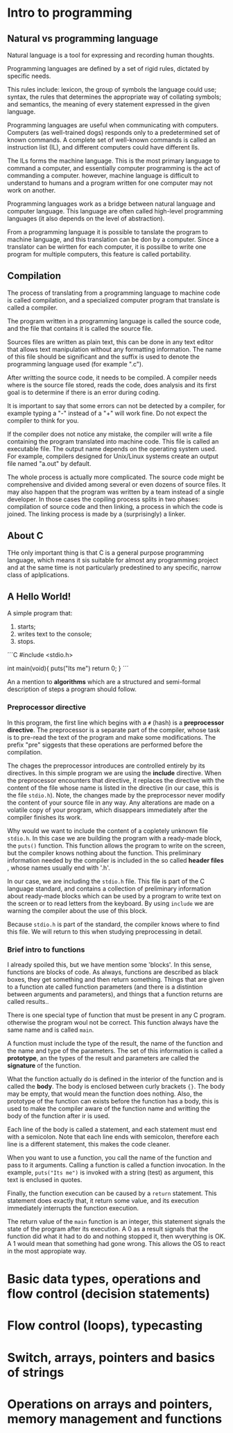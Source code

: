 # Intro to programming

## Natural vs programming language
Natural language is a tool for expressing and recording human thoughts.

Programming languages are defined by a set of rigid rules, dictated by specific needs.

This rules include: lexicon, the group of symbols the language could use; syntax, the rules that determines the appropriate way of collating symbols; and semantics, the meaning of every statement expressed in the given language.

Programming languages are useful when communicating with computers. Computers (as well-trained dogs) responds only to a predetermined set of known commands. A complete set of well-known commands is called an instruction list (IL), and different computers could have different Ils.

The ILs forms the machine language. This is the most primary language to command a computer, and essentially computer programming is the act of commanding a computer. however, machine language is difficult to understand to humans and a program written for one computer may not work on another.

Programming languages work as a bridge between natural language and computer language. This language are often called high-level programming languages (it also depends on the level of abstraction).

From a programming language it is possible to tanslate the program to machine language, and this translation can be don by a computer. Since a translator can be wirtten for each computer, it is possilbe to write one program for multiple computers, this feature is called portability.


## Compilation

The process of translating from a programming language to machine code is called compilation, and a specialized computer program that translate is called a compiler.

The program written in a programming language is called the source code, and the file that contains it is called the source file.

Sources files are written as plain text, this can be done in any text editor that allows text manipulation without any formatting information. The name of this file should be significant and the suffix is used to denote the programming language used (for example ".c").

After writting the source code, it needs to be compiled. A compiler needs where is the source file stored, reads the code, does analysis and its first goal is to determine if there is an error during coding.

It is important to say that some errors can not be detected by a compiler, for example typing a "-" instead of a "+" will work fine. Do not expect the compiler to think for you.

If the compiler does not notice any mistake, the compiler will write a file containing the program translated into machine code. This file is called an executable file. The output name depends on the operating system used. For example, compilers designed for Unix/Linux systems create an output file named "a.out" by default.

The whole process is actually more complicated. The source code might be comprehensive and divided among several or even dozens of source files. It may also happen that the program was written by a team instead of a single developer. In those cases the copiling process splits in two phases: compilation of source code and then linking, a process in which the code is joined. The linking process is made by a (surprisingly) a linker.

## About C

THe only important thing is that C is a general purpose programming language, which means it sis suitable for almost any programming project and at the same time is not particularly predestined to any specific, narrow class of aplplications.

## A Hello World!

A simple program that:

1. starts;
2. writes text to the console;
3. stops.

´´´C
#include <stdio.h>

int main(void){
    puts("Its me")
    return 0;
}
´´´

An a mention to **algorithms** which are a structured and semi-formal description of steps a program should follow.

### Preprocessor directive

In this program, the first line which begins with a `#` (hash) is a **preprocessor directive**. The preprocessor is a 
separate part of the compiler, whose task is to pre-read the text of the program and make some modifications. The prefix "pre"
siggests that these operations are performed before the compilation.

The chages the preprocessor introduces are controlled entirely by its directives. In this simple program we are using
the **include** directive. When the preprocessor encounters that directive, it replaces the directive with the content 
of the file whose name is listed in the directive (in our case, this is the file `stdio.h`). Note, the changes made by 
the preprocessor never modify the content of your source file in any way. Any alterations are made on a volatile copy 
of your program, which disappears immediately after the compiler finishes its work.

Why would we want to include the content of a copletely unknown file `stdio.h`. In this case we are building the program
with a ready-made block, the `puts()` function. This function allows the program to write on the screen, but the compiler 
knows nothing about the function. This preliminary information needed by the compiler is included in the so called 
**header files** , whose names usually end with '.h'.

In our case, we are including the `stdio.h` file. This file is part of the C language standard, and contains a collection 
of preliminary information about ready-made blocks which can be used by a program to write text on the screen or to read 
letters from the keyboard. By using `include` we are warning the compiler about the use of this block.

Because `stdio.h` is part of the standard, the compiler knows where to find this file. We will return to this when studying 
preprocessing in detail.

### Brief intro to functions

I already spoiled this, but we have mention some 'blocks'. In this sense, functions are blocks of code. As always, functions are
described as black boxes, they get something and then return something. Things that are given to a function ate called function parameters
(and there is a distintion between arguments and parameters), and things that a function returns are called results..

There is one special type of function that must be present in any C program. otherwise the program woul not be correct. This function
always have the same name and is called `main`.

A function must include the type of the result, the name of the function and the name and type of the parameters. The set of this information
is called a **prototype**, an the types of the result and parameters are called the **signature** of the function.

What the function actually do is defined in the interior of the function and is called the **body**. The body is enclosed between 
curly brackets `{}`. The body may be empty, that would mean the function does nothing. Also, the prototype of the function can exists
before the function has a body, this is used to make the compiler aware of the function name and writting the body of the function 
after ir is used.

Each line of the body is called a statement, and each statement must end with a semicolon. Note that each line ends with semicolon,
therefore each line is a different statement, this makes the code cleaner.

When you want to use a function, you call the name of the function and pass to it arguments. Calling a function is called a
function invocation. In the example, `puts("Its me")` is invoked with a string (test) as argument, this text is enclused in quotes.

Finally, the function execution can be caused by a `return` statement. This statement does exactly that, it return some value,
and its execution immediately interrupts the function execution. 

The return value of the `main` function is an integer, this statement signals the state of the program after its execution.
A 0 as a result signals that the function did what it had to do and nothing stopped it, then wverything is OK. A 1 would mean that
something had gone wrong. This allows the OS to react in the most appropiate way.




# Basic data types, operations and flow control (decision statements)

# Flow control (loops), typecasting

# Switch, arrays, pointers and basics of strings

# Operations on arrays and pointers, memory management and functions
